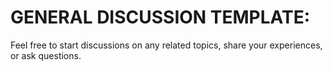 # GENERAL DISCUSSION TEMPLATE:

Feel free to start discussions on any related topics, share your experiences, or ask questions.

